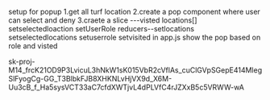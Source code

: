 setup for popup
1.get all turf location
2.create a pop component where user can select and deny
3.craete a slice ---visted locations[] setselectedloaction setUserRole 
reducers--setlocations setselectedlocations setuserrole setvisited 
in app.js show the pop based on role and visted 

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
